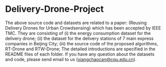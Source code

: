 # Delivery-Drone-Project
The above source code and datasets are related to a paper: (Reusing Delivery Drones for Urban Crowdsensing) which has been accepted by IEEE TMC. They are consisting of 
(i) the energy consumption dataset for the delivery drone;
(ii) the dataset for the delivery stations of 7 main express companies in Beijing City;
(iii) the source code of the proposed algorithms, RT-Drone and RTW-Drone;
The detailed introductions are specified in the README files of each folder. If you have any question about the datasets and code, please send email to us  (xiangchaocan@cqu.edu.cn).

